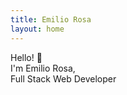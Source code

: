 ```yaml
---
title: Emilio Rosa
layout: home
---
```


<div class="w-100 text-center">
  
Hello! 👋<br/>
I'm Emilio Rosa, 
<br/>
Full Stack Web Developer

</div>
